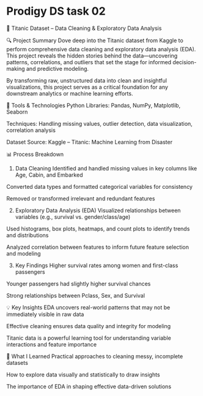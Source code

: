 # Prodigy DS task 02
🚢 Titanic Dataset – Data Cleaning & Exploratory Data Analysis

🔍 Project Summary
Dove deep into the Titanic dataset from Kaggle to perform comprehensive data cleaning and exploratory data analysis (EDA). This project reveals the hidden stories behind the data—uncovering patterns, correlations, and outliers that set the stage for informed decision-making and predictive modeling.

By transforming raw, unstructured data into clean and insightful visualizations, this project serves as a critical foundation for any downstream analytics or machine learning efforts.

🧰 Tools & Technologies
Python Libraries: Pandas, NumPy, Matplotlib, Seaborn

Techniques: Handling missing values, outlier detection, data visualization, correlation analysis

Dataset Source: Kaggle – Titanic: Machine Learning from Disaster

📊 Process Breakdown
1. Data Cleaning
Identified and handled missing values in key columns like Age, Cabin, and Embarked

Converted data types and formatted categorical variables for consistency

Removed or transformed irrelevant and redundant features

2. Exploratory Data Analysis (EDA)
Visualized relationships between variables (e.g., survival vs. gender/class/age)

Used histograms, box plots, heatmaps, and count plots to identify trends and distributions

Analyzed correlation between features to inform future feature selection and modeling

3. Key Findings
Higher survival rates among women and first-class passengers

Younger passengers had slightly higher survival chances

Strong relationships between Pclass, Sex, and Survival

💡 Key Insights
EDA uncovers real-world patterns that may not be immediately visible in raw data

Effective cleaning ensures data quality and integrity for modeling

Titanic data is a powerful learning tool for understanding variable interactions and feature importance

🚀 What I Learned
Practical approaches to cleaning messy, incomplete datasets

How to explore data visually and statistically to draw insights

The importance of EDA in shaping effective data-driven solutions
